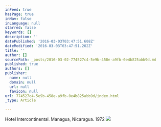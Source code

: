 ```yaml
---
inFeed: true
hasPage: true
inNav: false
inLanguage: null
starred: false
keywords: []
description: ''
datePublished: '2016-03-03T03:47:51.608Z'
dateModified: '2016-03-03T03:47:51.202Z'
title: ''
author: []
sourcePath: _posts/2016-03-02-774527c4-5e9b-458e-a9fb-0e4b825abb9d.md
published: true
authors: []
publisher:
  name: null
  domain: null
  url: null
  favicon: null
url: 774527c4-5e9b-458e-a9fb-0e4b825abb9d/index.html
_type: Article

---
```

Hotel Intercontinental. Managua, Nicaragua. 1972
![](https://s3-us-west-2.amazonaws.com/the-grid-img/p/10fcfaf1b4aaf16002d9105b05e04a4c6219f52a.jpg)